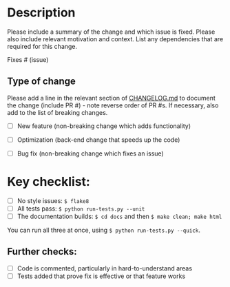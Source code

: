 # Description

Please include a summary of the change and which issue is fixed. Please also include relevant motivation and context. List any dependencies that are required for this change.

Fixes # (issue)

## Type of change

Please add a line in the relevant section of [CHANGELOG.md](https://github.com/paramm-team/pybamm-param/blob/main/CHANGELOG.md) to document the change (include PR #) - note reverse order of PR #s. If necessary, also add to the list of breaking changes.

- [ ] New feature (non-breaking change which adds functionality)
- [ ] Optimization (back-end change that speeds up the code)
- [ ] Bug fix (non-breaking change which fixes an issue)


# Key checklist:

- [ ] No style issues: `$ flake8`
- [ ] All tests pass: `$ python run-tests.py --unit`
- [ ] The documentation builds: `$ cd docs` and then `$ make clean; make html`

You can run all three at once, using `$ python run-tests.py --quick`.

## Further checks:

- [ ] Code is commented, particularly in hard-to-understand areas
- [ ] Tests added that prove fix is effective or that feature works
